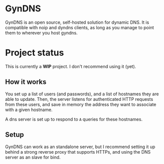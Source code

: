# GynDNS

GynDNS is an open source, self-hosted solution for dynamic DNS.
It is compatible with noip and dyndns clients, as long as you manage to point them to wherever you host gyndns.

# Project status

This is currently a **WIP** project. I don't recommend using it (yet).

## How it works

You set up a list of users (and passwords), and a list of hostnames they are able to update.
Then, the server listens for authenticated HTTP requests from these users, and save in memory
the address they want to associate with a given hostname.

A dns server is set up to respond to `A` queries for these hostnames.

## Setup

GynDNS can work as an standalone server, but I recommend setting it up behind a strong reverse
proxy that supports HTTPs, and using the DNS server as an slave for bind.
